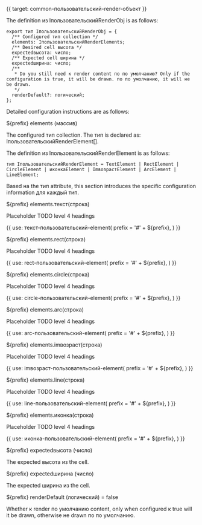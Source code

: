 {{ target: common-пользовательский-render-объект }}

The definition из IпользовательскийRenderObj is as follows:

```
export тип IпользовательскийRenderObj = {
  /** Configured тип collection */
  elements: IпользовательскийRenderElements;
  /** Desired cell высота */
  expectedвысота: число;
  /** Expected cell ширина */
  expectedширина: число;
  /**
   * Do you still need к render content по по умолчанию? Only if the configuration is true, it will be drawn. по по умолчанию, it will не be drawn.
   */
  renderDefault?: логический;
};
```

Detailed configuration instructions are as follows:

${prefix} elements (массив)

The configured тип collection. The тип is declared as: IпользовательскийRenderElement[].

The definition из IпользовательскийRenderElement is as follows:

```
тип IпользовательскийRenderElement = TextElement | RectElement | CircleElement | иконкаElement | ImвозрастElement | ArcElement | LineElement;
```
Based на the тип attribute, this section introduces the specific configuration information для каждый тип.

${prefix} elements.текст(строка)

Placeholder TODO level 4 headings

{{ use: текст-пользовательский-element(
  prefix = '#' + ${prefix},
) }}

${prefix} elements.rect(строка)

Placeholder TODO level 4 headings

{{ use: rect-пользовательский-element(
  prefix = '#' + ${prefix},
) }}

${prefix} elements.circle(строка)

Placeholder TODO level 4 headings

{{ use: circle-пользовательский-element(
  prefix = '#' + ${prefix},
) }}

${prefix} elements.arc(строка)

Placeholder TODO level 4 headings

{{ use: arc-пользовательский-element(
  prefix = '#' + ${prefix},
) }}

${prefix} elements.imвозраст(строка)

Placeholder TODO level 4 headings

{{ use: imвозраст-пользовательский-element(
  prefix = '#' + ${prefix},
) }}

${prefix} elements.line(строка)

Placeholder TODO level 4 headings

{{ use: line-пользовательский-element(
  prefix = '#' + ${prefix},
) }}

${prefix} elements.иконка(строка)

Placeholder TODO level 4 headings

{{ use: иконка-пользовательский-element(
  prefix = '#' + ${prefix},
) }}

${prefix} expectedвысота (число)

The expected высота из the cell.

${prefix} expectedширина (число)

The expected ширина из the cell.

${prefix} renderDefault (логический) = false

Whether к render по умолчанию content, only when configured к true will it be drawn, otherwise не drawn по по умолчанию.